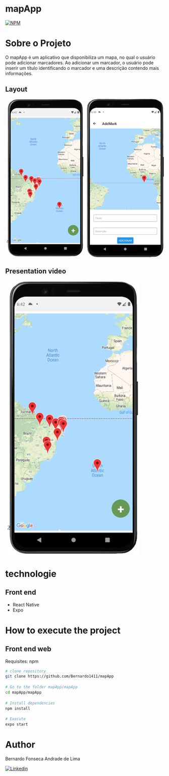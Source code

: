 # mapApp
[![NPM](https://img.shields.io/npm/l/react)](https://github.com/Bernardo1411/mapApp/blob/master/LICENSE) 

# Sobre o Projeto

O mapApp é um aplicativo que disponibiliza um mapa, no qual o usuário pode adicionar marcadores. Ao adicionar um marcador, o usuário pode inserir um título identificando o marcador e uma descrição contendo mais informações.

## Layout

<img src="https://github.com/Bernardo1411/mapApp/blob/master/mapApp/assets/mapappmain.png" alt="map_page" width="250" height="500" /> <img src="https://github.com/Bernardo1411/mapApp/blob/master/mapApp/assets/mapappinsertmark.png" alt="marker_page" width="250" height="500" />

## Presentation video

  [![IMAGE ALT TEXT](https://github.com/Bernardo1411/mapApp/blob/master/mapApp/assets/mapappmain.png)](https://drive.google.com/file/d/18jlBHYrNjksER1hBLtI2I462Ig-8qU9h/view?usp=sharing "mapApp video") 

# technologie
## Front end
- React Native
- Expo

# How to execute the project
## Front end web
Requisites: npm

```bash
# clone repository
git clone https://github.com/Bernardo1411/mapApp

# Go to the folder mapApp/mapApp
cd mapApp/mapApp

# Install dependencies
npm install

# Execute
expo start
```

# Author

Bernardo Fonseca Andrade de Lima

[![Linkedin](https://img.shields.io/badge/LinkedIn-0077B5?style=for-the-badge&logo=linkedin&logoColor=white)](https://www.linkedin.com/in/bernardo-fonseca-97926811b/)

